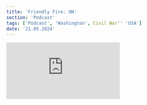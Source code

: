```yaml
---
title: 'Friendly Fire: ON'
section: 'Podcast'
tags: ['Podcast', 'Washington', Civil War'' 'USA']
date: '21.05.2024'
---
```


<div class="container">
    <iframe
        class="responsive-iframe"
        src="https://www.youtube.com/embed/NtcIzQTIDug" 
        frameborder="0"
        allowfullscreen
    />
</div>

<img src="/images/sneeky.png" style="width: max-content; height: 0;"/>

<style>
.container {
  position: relative;
  overflow: hidden;
  width: 100%;
  padding-top: 56.25%; /* 16:9 Aspect Ratio (divide 9 by 16 = 0.5625) */
}

/* Then style the iframe to fit in the container div with full height and width */
.responsive-iframe {
  position: absolute;
  top: 0;
  left: 0;
  bottom: 0;
  right: 0;
  width: 100%;
  height: 100%;
}
</style>
